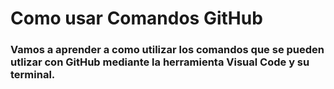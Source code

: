 # Como usar Comandos GitHub

### Vamos a aprender a como utilizar los comandos que se pueden utlizar con GitHub mediante la herramienta Visual Code y su terminal.